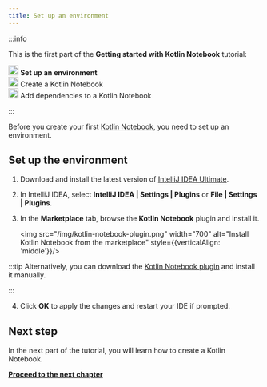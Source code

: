 ```yaml
---
title: Set up an environment
---
```



:::info

   <p>
   This is the first part of the <strong>Getting started with Kotlin Notebook</strong> tutorial:
   </p>
   <p>
   <img src="icon-1.svg" width="20" alt="First step" style={{verticalAlign: 'middle'}}/> <strong>Set up an environment</strong><br/>
      <img src="icon-2-todo.svg" width="20" alt="Second step" style={{verticalAlign: 'middle'}}/> Create a Kotlin Notebook<br/>
      <img src="icon-3-todo.svg" width="20" alt="Third step" style={{verticalAlign: 'middle'}}/> Add dependencies to a Kotlin Notebook<br/>
   </p>

:::

Before you create your first [Kotlin Notebook](kotlin-notebook-overview.md), you need to set up an environment.

## Set up the environment

1. Download and install the latest version of [IntelliJ IDEA Ultimate](https://www.jetbrains.com/idea/download/index.html).
2. In IntelliJ IDEA, select **IntelliJ IDEA | Settings | Plugins** or **File | Settings | Plugins**.
3. In the **Marketplace** tab, browse the **Kotlin Notebook** plugin and install it.

   <img src="/img/kotlin-notebook-plugin.png" width="700" alt="Install Kotlin Notebook from the marketplace" style={{verticalAlign: 'middle'}}/>

:::tip
    Alternatively, you can download the [Kotlin Notebook plugin](https://plugins.jetbrains.com/plugin/16340-kotlin-notebook)
    and install it manually.

:::
   

4. Click **OK** to apply the changes and restart your IDE if prompted.

## Next step

In the next part of the tutorial, you will learn how to create a Kotlin Notebook.

**[Proceed to the next chapter](kotlin-notebook-create.md)**